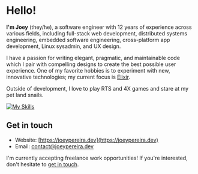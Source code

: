 # Hello!

**I'm Joey** (they/he), a software engineer with 12 years of experience across various fields, including full-stack web development, distributed systems engineering, embedded software engineering, cross-platform app development, Linux sysadmin, and UX design.

I have a passion for writing elegant, pragmatic, and maintainable code which I pair with compelling designs to create the best possible user experience. One of my favorite hobbies is
to experiment with new, innovative technologies; my current focus is [Elixir](https://elixir-lang.org).

Outside of development, I love to play RTS and 4X games and stare at my pet land snails.

[![My Skills](https://skillicons.dev/icons?i=elixir,kotlin,java,ts,vue,nuxt,tailwind,cs,linux,grafana,idea,ps,pr,ae,xd,?theme=dark)](https://skillicons.dev)
## Get in touch
- Website: [https://joeypereira.dev](https://joeypereira.dev)
- Email: [contact@joeypereira.dev](mailto:contact@joeypereira.dev)

I'm currently accepting freelance work opportunities! If you're interested, don't hesitate to [get in touch](https://joeypereira.dev/contact).
